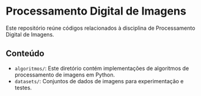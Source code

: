 # Processamento Digital de Imagens
Este repositório reúne códigos relacionados à disciplina de Processamento Digital de Imagens.

## Conteúdo

- `algoritmos/`: Este diretório contém implementações de algoritmos de processamento de imagens em Python.
- `datasets/`: Conjuntos de dados de imagens para experimentação e testes.
